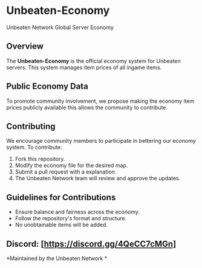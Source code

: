 # Unbeaten-Economy

Unbeaten Network Global Server Economy

## Overview
The **Unbeaten-Economy** is the official economy system for Unbeaten servers. This system manages item prices of all ingame items.

## Public Economy Data
To promote community involvement, we propose making the economy item prices publicly available this allows the community to contribute.

## Contributing
We encourage community members to participate in bettering our economy system. To contribute:
1. Fork this repository.
2. Modify the economy file for the desired map.
3. Submit a pull request with a explanation.
4. The Unbeaten Network team will review and approve the updates.


## Guidelines for Contributions
- Ensure balance and fairness across the economy.
- Follow the repository's format and structure.
- No unobtainable items will be added.


**Discord:** [https://discord.gg/4QeCC7cMGn]  
---
*Maintained by the Unbeaten Network *

